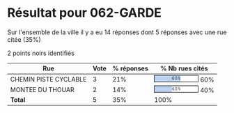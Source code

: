 # Résultat pour 062-GARDE

Sur l'ensemble de la ville il y a eu 14 réponses dont 5 réponses avec une rue citée (35%)

2 points noirs identifiés

| Rue | Vote | % réponses | % Nb rues cités|
|-----|------|------------|----------------|
| CHEMIN PISTE CYCLABLE | 3 | 21% | <img src="../../img/bar_60.gif" />&nbsp;60%|
| MONTEE DU THOUAR | 2 | 14% | <img src="../../img/bar_40.gif" />&nbsp;40%|
| **Total** | 5 | 35% | 100%|
